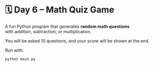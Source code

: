# 🗓️ Day 6 – Math Quiz Game

A fun Python program that generates **random math questions**  
with addition, subtraction, or multiplication.  

You will be asked 10 questions, and your score will be shown at the end.  

Run with:
```bash
python main.py

